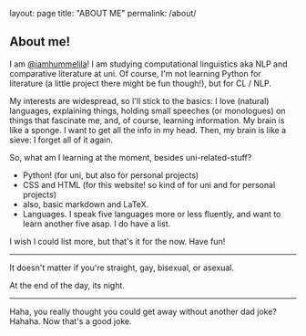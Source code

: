 layout: page
title: "ABOUT ME"
permalink: /about/

## About me!

I am [@iamhummelila](https://github.com/iamhummelila)! I am studying computational linguistics aka NLP and comparative literature at uni.
Of course, I'm not learning Python for literature (a little project there might be fun though!), but for CL / NLP.

My interests are widespread, so I'll stick to the basics: I love (natural) languages, explaining things, holding small speeches (or monologues) on things that fascinate me, and, of course, learning information. My brain is like a sponge. I want to get all the info in my head. Then, my brain is like a sieve: I forget all of it again.

So, what am I learning at the moment, besides uni-related-stuff?
- Python! (for uni, but also for personal projects)
- CSS and HTML (for this website! so kind of for uni and for personal projects)
- also, basic markdown and LaTeX.
- Languages. I speak five languages more or less fluently, and want to learn another five asap. I do have a list.

I wish I could list more, but that's it for the now. Have fun!

---

It doesn't matter if you're straight, gay, bisexual, or asexual.

At the end of the day, its night.

---

Haha, you really thought you could get away without another dad joke? Hahaha. Now that's a good joke.
